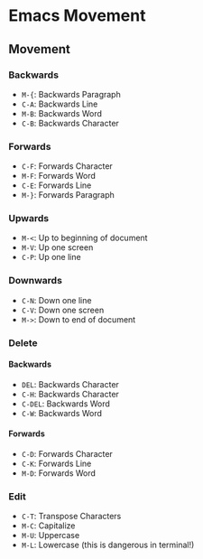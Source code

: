 # Emacs Movement

## Movement

### Backwards

- `M-{`: Backwards Paragraph
- `C-A`: Backwards Line
- `M-B`: Backwards Word
- `C-B`: Backwards Character

### Forwards

- `C-F`: Forwards Character
- `M-F`: Forwards Word
- `C-E`: Forwards Line
- `M-}`: Forwards Paragraph

### Upwards

- `M-<`: Up to beginning of document
- `M-V`: Up one screen
- `C-P`: Up one line

### Downwards

- `C-N`: Down one line
- `C-V`: Down one screen
- `M->`: Down to end of document

### Delete

#### Backwards

- `DEL`: Backwards Character
- `C-H`: Backwards Character
- `C-DEL`: Backwards Word
- `C-W`: Backwards Word

#### Forwards

- `C-D`: Forwards Character
- `C-K`: Forwards Line
- `M-D`: Forwards Word

### Edit

- `C-T`: Transpose Characters
- `M-C`: Capitalize
- `M-U`: Uppercase
- `M-L`: Lowercase (this is dangerous in terminal!)
